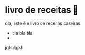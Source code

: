 # livro de receitas :shallow_pan_of_food:

ola, este é o livro de receitas caseiras

- bla bla bla
- 

jgfsdjgkh

